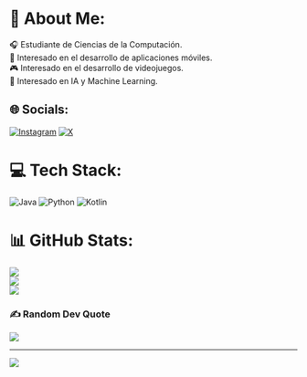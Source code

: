 # 💫 About Me:
🎧 Estudiante de Ciencias de la Computación.<br>📱 Interesado en el desarrollo de aplicaciones móviles.<br>🎮 Interesado en el desarrollo de videojuegos.<br>🤖 Interesado en IA y Machine Learning.


## 🌐 Socials:
[![Instagram](https://img.shields.io/badge/Instagram-%23E4405F.svg?logo=Instagram&logoColor=white)](https://instagram.com/jp0b_103) [![X](https://img.shields.io/badge/X-black.svg?logo=X&logoColor=white)](https://x.com/Jp0B_103) 

# 💻 Tech Stack:
![Java](https://img.shields.io/badge/java-%23ED8B00.svg?style=for-the-badge&logo=openjdk&logoColor=white) ![Python](https://img.shields.io/badge/python-3670A0?style=for-the-badge&logo=python&logoColor=ffdd54) ![Kotlin](https://img.shields.io/badge/kotlin-%237F52FF.svg?style=for-the-badge&logo=kotlin&logoColor=white)
# 📊 GitHub Stats:
![](https://github-readme-stats.vercel.app/api?username=JoseOrdonezB&theme=dark&hide_border=false&include_all_commits=true&count_private=false)<br/>
![](https://github-readme-streak-stats.herokuapp.com/?user=JoseOrdonezB&theme=dark&hide_border=false)<br/>
![](https://github-readme-stats.vercel.app/api/top-langs/?username=JoseOrdonezB&theme=dark&hide_border=false&include_all_commits=true&count_private=false&layout=compact)

### ✍️ Random Dev Quote
![](https://quotes-github-readme.vercel.app/api?type=horizontal&theme=dark)

---
[![](https://visitcount.itsvg.in/api?id=JoseOrdonezB&icon=2&color=0)](https://visitcount.itsvg.in)

<!-- Proudly created with GPRM ( https://gprm.itsvg.in ) -->